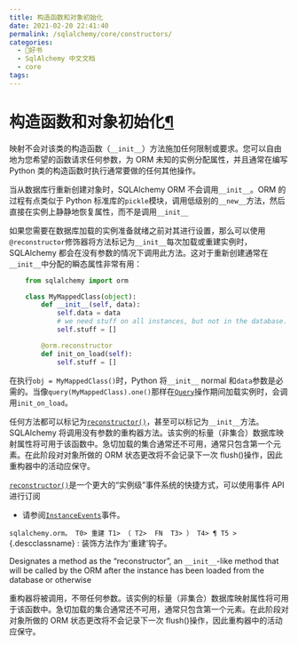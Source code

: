 ```yaml
---
title: 构造函数和对象初始化
date: 2021-02-20 22:41:40
permalink: /sqlalchemy/core/constructors/
categories:
  - 📖好书
  - SqlAlchemy 中文文档
  - core
tags:
---
```

构造函数和对象初始化[¶](#constructors-and-object-initialization "Permalink to this headline")
=============================================================================================

映射不会对该类的构造函数（`__init__`）方法施加任何限制或要求。您可以自由地为您希望的函数请求任何参数，为 ORM 未知的实例分配属性，并且通常在编写 Python 类的构造函数时执行通常要做的任何其他操作。

当从数据库行重新创建对象时，SQLAlchemy ORM 不会调用`__init__`。ORM 的过程有点类似于 Python 标准库的`pickle`模块，调用低级别的`__new__`方法，然后直接在实例上静静地恢复属性，而不是调用`__init__`

如果您需要在数据库加载的实例准备就绪之前对其进行设置，那么可以使用`@reconstructor`修饰器将方法标记为`__init__`每次加载或重建实例时，SQLAlchemy 都会在没有参数的情况下调用此方法。这对于重新创建通常在`__init__`中分配的瞬态属性非常有用：
```python
    from sqlalchemy import orm

    class MyMappedClass(object):
        def __init__(self, data):
            self.data = data
            # we need stuff on all instances, but not in the database.
            self.stuff = []

        @orm.reconstructor
        def init_on_load(self):
            self.stuff = []
```
在执行`obj = MyMappedClass()`时，Python 将`__init__`
normal 和`data`参数是必需的。当像`query(MyMappedClass).one()`那样在[`Query`](query.html#sqlalchemy.orm.query.Query "sqlalchemy.orm.query.Query")操作期间加载实例时，会调用`init_on_load`。

任何方法都可以标记为[`reconstructor()`](#sqlalchemy.orm.reconstructor "sqlalchemy.orm.reconstructor")，甚至可以标记为`__init__`方法。SQLAlchemy 将调用没有参数的重构器方法。该实例的标量（非集合）数据库映射属性将可用于该函数中。急切加载的集合通常还不可用，通常只包含第一个元素。在此阶段对对象所做的 ORM 状态更改将不会记录下一次 flush()操作，因此重构器中的活动应保守。

[`reconstructor()`](#sqlalchemy.orm.reconstructor "sqlalchemy.orm.reconstructor")是一个更大的“实例级”事件系统的快捷方式，可以使用事件 API 进行订阅
- 请参阅[`InstanceEvents`](events.html#sqlalchemy.orm.events.InstanceEvents "sqlalchemy.orm.events.InstanceEvents")事件。

`sqlalchemy.orm。 T0> 重建 T1> （ T2>  FN  T3> ） T4> ¶ T5 >`{.descclassname}
:   装饰方法作为'重建'钩子。

Designates a method as the “reconstructor”, an `__init__`-like method that will be called by the ORM after the
instance has been loaded from the database or otherwise

重构器将被调用，不带任何参数。该实例的标量（非集合）数据库映射属性将可用于该函数中。急切加载的集合通常还不可用，通常只包含第一个元素。在此阶段对对象所做的 ORM 状态更改将不会记录下一次 flush()操作，因此重构器中的活动应保守。
